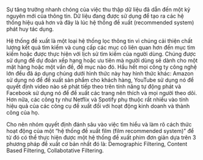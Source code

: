   Sự tăng trưởng nhanh chóng của việc thu thập dữ liệu đã dẫn đến một kỷ nguyên mới của thông tin. Dữ liệu đang được sử dụng để tạo ra các hệ thống hiệu quả hơn và đây là lúc hệ thống đề xuất (recommended system) phát huy tác dụng. 

  Hệ thống đề xuất là một loại hệ thống lọc thông tin vì chúng cải thiện chất lượng kết quả tìm kiếm và cung cấp các mục có liên quan hơn đến mục tìm kiếm hoặc được thực hiện với lịch sử tìm kiếm của người dùng. Chúng được sử dụng để dự đoán xếp hạng hoặc ưu tiên mà người dùng sẽ dành cho một mặt hàng hoặc một vấn đề, đề mục nào đó. Hầu hết mọi công ty công nghệ lớn đều đã áp dụng chúng dưới hình thức này hay hình thức khác: Amazon sử dụng nó để đề xuất sản phẩm cho khách hàng, YouTube sử dụng nó để quyết định video nào sẽ phát tiếp theo trên tính năng tự động phát và Facebook sử dụng nó để đề xuất các trang nên thích và mọi người theo dõi. Hơn nữa, các công ty như Netflix và Spotify phụ thuộc rất nhiều vào tính hiệu quả của các công cụ đề xuất đối với hoạt động kinh doanh và thành công của họ.

  Cho nên nhóm quyết định đánh sâu vào việc tìm hiểu và làm rõ cách thức hoạt động của một “hệ thống đề xuất film (film recommended system)” để từ đó có thể thực hiện được một hệ thống đề xuất phim đơn giản dựa trên 3 phương pháp đề xuất cơ bản nhất đó là: Demographic Filtering, Content Based Filtering, Collabotative Filtering.

